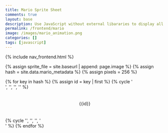 ```yaml
---
title: Mario Sprite Sheet
comments: true
layout: base
description: Use JavaScript without external libararies to display all the animations in a sprite sheet.
permalink: /frontend/mario
image: /images/mario_animation.png
categories: []
tags: [javascript]
---
```

<!-- Hack 1: convert to independent objects -->
<!-- Hack 2: have an interaction to start and stop animation -->
{% include nav_frontend.html %}

<!---
Sprite files are a collection of animations that are combined into a single file. The _data/mario.yml file has metadata description for the sprit file.  Each sprite is seperated by pixels horizontally and veritically.
-->
{% assign sprite_file = site.baseurl | append: page.image %}  <!--- Liquid concatentation --->
{% assign hash = site.data.mario_metadata %}  <!--- Liquid list variable created from file containing mario metatdata for sprite--->
{% assign pixels = 256 %} <!--- Liquid integer assignment --->

<!---
This <div> class "container" has rows and columns.  Each row/col is a frame and has metadata like ID (rest, walk, etc), a default image, and an animation sequence triggered by mouse over.
-->
<div class="container">
  <!---
  Loop over the 'hash' list to generate repeating HTML lines for animations.
  -->
  {% for key in hash %}
    <!--- 
    Assign the key of the animation to the 'id' variable to be used as the HTML id 
    --->
    {% assign id = key | first %} 
    <!---
    The Liquid cylcle tag is used to sequence four steps, works like modulo, its purpose is to start and close row div's on every 4 iterations through the loop
    -->
    {% cycle '<div class="row"> <!--- cycle row start on 0 --->', '', '', '' %}  
    <div class="column"> 
      <!--- The HTML <p> tags are created for each animation described in metadata
      Display: Inner HTML contains ID, corresponding CSS contains 1st frame from animation series 
      Action: animate id, row and col are passed to JavaScript startAnimate() on onmouseover action
      --->
      <p class="sprite" id="{{id}}" onmouseup="startAnimate('{{id}}', ({{key.row}} * {{pixels}}), ({{key.col}} * {{pixels}}), {{key.frames}})">{{id}}</p>
    </div>
    {% cycle '', '', '', '</div> <!--- cycle row end on 4 --->' %}
  {% endfor %}
</div>

<!-- Embedded Cascading Style Sheet (CSS) rules, defines how HTML element visualized --->
<style>
  /* CSS style rules for coresponding <p> tag HTML elements
    Background: .sprite has url reference to sprite file, pixel height and width of frames
    #{{id[0]}}: row/col position of id in sprite file
    Transform: allows HTML display to be scaled
    Text: contains properties for title
  */
  .sprite {
    background-image: url('{{ sprite_file }}');
    background-repeat: no-repeat;
    height: {{pixels}}px;
    width: {{pixels}}px;
    transform: scale(0.5);  /* scales the display size of sprite frame in HTML */
    font-size: 2em;
    text-align: center;
  }

  /* Liquid for loop is used to generate CSS from Jekyll animations list
     ID: #id[0] associate this CSS with id=id[0] in HTML
     Col, Row: background-position position of frame in sprite
  */
  {% for key in hash %}
    {% assign id = key | first %}

    #{{id}} {
    /*
      Formula:  calculates row and col location in the .sprite backgroud-image
      Pixels: columns and rows are a block of pixels (col * pixels)  or (row * pixels)
      Offset: "-1px" negative sign is used to indicate the offset direction with background
    */
    background-position: calc({{key.col}} * {{pixels}} * -1px) calc({{key.row}} * {{pixels}} * -1px);
  }
  {% endfor %}

</style>

<!--- Embedded executable code--->
<script>
  var tID; //this variable used to capture setInterval() task ID
  const pixels = {{pixels}}; //size of each frame in the sprite, set by liquid constant
  const interval = 100; //animation time interval

  function startAnimate(id, row, col1, frames) {
      var col = col1;  //start at 1st column/frame in series of frames

      tID = setInterval ( () => { // task ID is stored to allow animation interval to be stopped
        /* Each pass set the CSS backgroundPosition property to point to next background frame
         * Formula: row stays the same, but column is mutated "+ pixels" each interval
         * Modulo Operator: frames * pixels is upper bound
         *                  col + pixels is increment
         *                  remainder is the col position
         * Offset: "col1" is offset of 1st image in series, col1 can start in middle of page
        */
        document.getElementById(id).style.backgroundPosition = `-${col}px -${row}px`;
        col -= col1; // remove 1st frame offset, temporarily
        col = (col + pixels) % (frames * pixels);  // use modulo operator to cycle through sequence
        col += col1; // restore 1st frame offset
      }
      , interval ); //time of interval
  }

  function stopAnimate() {  //stop animate task ID
    clearInterval(tID);
  } 
</script>

